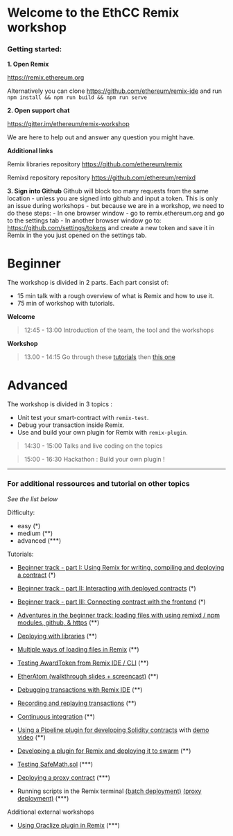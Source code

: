 # Welcome to the EthCC Remix workshop


### Getting started:


**1. Open Remix**

https://remix.ethereum.org

Alternatively you can clone https://github.com/ethereum/remix-ide and run `npm install && npm run build && npm run serve`


**2. Open support chat**

https://gitter.im/ethereum/remix-workshop

We are here to help out and answer any question you might have.


 **Additional links**

Remix libraries repository https://github.com/ethereum/remix

Remixd repository repository https://github.com/ethereum/remixd

**3. Sign into Github**
Github will block too many requests from the same location - unless you are signed into github and input a token.  This is only an issue during workshops - but because we are in a workshop, we need to do these steps:
    - In one browser window - go to remix.ethereum.org and go to the settings tab
    - In another browser window go to: https://github.com/settings/tokens and create a new token and save it in Remix in the you just opened on the settings tab.


# Beginner

The workshop is divided in 2 parts.
Each part consist of:
  - 15 min talk with a rough overview of what is Remix and how to use it.
  - 75 min of workshop with tutorials.

  **Welcome**

  >12:45 - 13:00 Introduction of the team, the tool and the workshops

  **Workshop**

  >13.00 - 14:15 Go through these [tutorials](https://github.com/ethereum/remix-workshops/tree/master/basicDeployment) then [this one](https://github.com/ethereum/remix-workshops/tree/master/loading_via_npm_github_plugin)


# Advanced

The workshop is divided in 3 topics : 
- Unit test your smart-contract with `remix-test`.
- Debug your transaction inside Remix.
- Use and build your own plugin for Remix with `remix-plugin`.


>14:30 - 15:00 Talks and live coding on the topics

>15:00 - 16:30 Hackathon : Build your own plugin !

---
### For additional ressources and tutorial on other topics

_See the list below_

Difficulty:
- easy (*)
- medium (**)
- advanced (***)

Tutorials: 
- [Beginner track - part I: Using Remix for writing, compiling and deploying a contract](https://github.com/ethereum/remix-workshops/blob/master/basicDeployment/part1) (*)
- [Beginner track - part II: Interacting with deployed contracts](https://github.com/ethereum/remix-workshops/blob/master/basicDeployment/part2) (*)
- [Beginner track - part III: Connecting contract with the frontend](https://github.com/ethereum/remix-workshops/blob/master/basicDeployment/part3) (*)

- [Adventures in the beginner track: loading files with using remixd / npm modules, github, & https](https://github.com/ethereum/remix-workshops/tree/master/loading_via_npm_github_plugin) (**)
- [Deploying with libraries](https://github.com/ethereum/remix-workshops/tree/master/deployWithLibraries) (**)
- [Multiple ways of loading files in Remix](https://github.com/ethereum/remix-workshops/tree/master/loading_via_npm_github_plugin) (**)
- [Testing AwardToken from Remix IDE / CLI](https://github.com/ethereum/remix-workshops/tree/master/unitTesting) (**)
- [EtherAtom (walkthrough slides + screencast)](https://github.com/ethereum/remix-workshops/tree/master/atomEditorPlugin) (**)
- [Debugging transactions with Remix IDE](https://github.com/ethereum/remix-workshops/tree/master/debuggingLiveTransactions) (**)
- [Recording and replaying transactions](https://github.com/ethereum/remix-workshops/tree/master/recorder) (**)
- [Continuous integration](https://github.com/ethereum/remix-workshops/tree/master/continuousIntegration) (**)
- [Using a Pipeline plugin for developing Solidity contracts](https://drive.google.com/file/d/1E3cdp-9tDXjc-RYUtI2lUvHxowXV_4hR/view?usp=sharing) with [demo video](https://www.youtube.com/watch?v=gBizWYQRI7k) (**)
- [Developing a plugin for Remix and deploying it to swarm](https://github.com/ethereum/remix-workshops/tree/master/simplePlugin) (**)

- [Testing SafeMath.sol](https://github.com/ethereum/remix-workshops/tree/master/unitTesting/SafeMath) (***)
- [Deploying a proxy contract](https://github.com/ethereum/remix-workshops/tree/master/proxyContractAwardToken) (***)
- Running scripts in the Remix terminal [(batch deployment)](https://github.com/ethereum/remix-workshops/tree/master/runningScript/batchDeployment) [(proxy deployment)](https://github.com/ethereum/remix-workshops/tree/master/runningScript/deployProxyContract) (***)


Additional external workshops

- [Using Oraclize plugin in Remix](https://medium.com/coinmonks/using-apis-in-your-ethereum-smart-contract-with-oraclize-95656434292e) (***)
